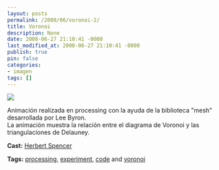 ```yaml
---
layout: posts
permalink: /2008/06/voronoi-2/
title: Voronoi
description: None
date: 2008-06-27 21:10:41 -0000
last_modified_at: 2008-06-27 21:10:41 -0000
publish: true
pin: false
categories:
- imagen
tags: []
---
```

[![](http://i.vimeocdn.com/video/57278659_200x150.jpg)](http://vimeo.com/1244557)

Animación realizada en processing con la ayuda de la biblioteca "mesh" desarrollada por Lee Byron.  
La animación muestra la relación entre el diagrama de Voronoi y las triangulaciones de Delauney.

**Cast:** [Herbert Spencer](http://vimeo.com/hspencer)

**Tags:** [processing](http://vimeo.com/tag:processing), [experiment](http://vimeo.com/tag:experiment), [code](http://vimeo.com/tag:code) and [voronoi](http://vimeo.com/tag:voronoi)
